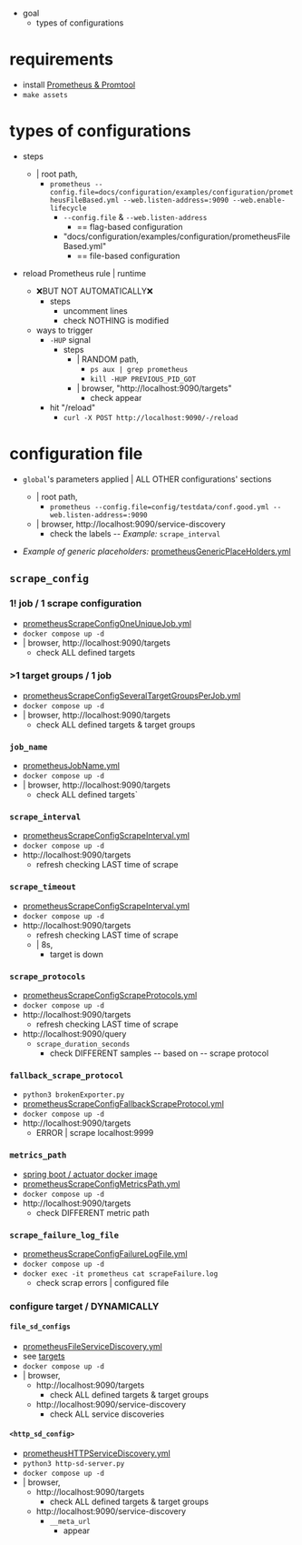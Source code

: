 * goal
  * types of configurations

# requirements

* install [Prometheus & Promtool](/prometheus/README.md#install)
* `make assets`

# types of configurations

* steps
  * | root path,
    * `prometheus --config.file=docs/configuration/examples/configuration/prometheusFileBased.yml --web.listen-address=:9090 --web.enable-lifecycle`
      * `--config.file` & `--web.listen-address`
        * == flag-based configuration
      * "docs/configuration/examples/configuration/prometheusFileBased.yml"
        * == file-based configuration

* reload Prometheus rule | runtime
  * ❌BUT NOT AUTOMATICALLY❌
    * steps
      * uncomment lines
      * check NOTHING is modified
  * ways to trigger
    * `-HUP` signal
      * steps
        * | RANDOM path,
          * `ps aux | grep prometheus`
          * `kill -HUP PREVIOUS_PID_GOT`
        * | browser, "http://localhost:9090/targets"
          * check appear
    * hit "/reload"
      * `curl -X POST http://localhost:9090/-/reload`

# configuration file

* `global`'s parameters applied | ALL OTHER configurations' sections
  * | root path,
    * `prometheus --config.file=config/testdata/conf.good.yml --web.listen-address=:9090`
  * | browser, http://localhost:9090/service-discovery
    * check the labels -- _Example:_ `scrape_interval`

* _Example of generic placeholders:_ [prometheusGenericPlaceHolders.yml](prometheusGenericPlaceHolders.yml)

## `scrape_config`
### 1! job / 1 scrape configuration
* [prometheusScrapeConfigOneUniqueJob.yml](prometheusScrapeConfigOneUniqueJob.yml)
* `docker compose up -d`
* | browser, http://localhost:9090/targets
    * check ALL defined targets
### >1 target groups / 1 job
* [prometheusScrapeConfigSeveralTargetGroupsPerJob.yml](prometheusScrapeConfigSeveralTargetGroupsPerJob.yml)
* `docker compose up -d`
* | browser, http://localhost:9090/targets
    * check ALL defined targets & target groups
### `job_name`
* [prometheusJobName.yml](prometheusJobName.yml)
* `docker compose up -d`
* | browser, http://localhost:9090/targets
  * check ALL defined targets`
### `scrape_interval`
* [prometheusScrapeConfigScrapeInterval.yml](prometheusScrapeConfigScrapeInterval.yml)
* `docker compose up -d`
* http://localhost:9090/targets
  * refresh checking LAST time of scrape
### `scrape_timeout`
* [prometheusScrapeConfigScrapeInterval.yml](prometheusScrapeConfigScrapeInterval.yml)
* `docker compose up -d`
* http://localhost:9090/targets
  * refresh checking LAST time of scrape
  * | 8s,
    * target is down
### `scrape_protocols`
* [prometheusScrapeConfigScrapeProtocols.yml](prometheusScrapeConfigScrapeProtocols.yml)
* `docker compose up -d`
* http://localhost:9090/targets
  * refresh checking LAST time of scrape
* http://localhost:9090/query
  * `scrape_duration_seconds`
    * check DIFFERENT samples -- based on -- scrape protocol
### `fallback_scrape_protocol`
* `python3 brokenExporter.py`
* [prometheusScrapeConfigFallbackScrapeProtocol.yml](prometheusScrapeConfigFallbackScrapeProtocol.yml)
* `docker compose up -d`
* http://localhost:9090/targets
  * ERROR | scrape localhost:9999  
### `metrics_path`
* [spring boot / actuator docker image](https://hub.docker.com/r/dancer13/gs-spring-boot-docker-6)
* [prometheusScrapeConfigMetricsPath.yml](prometheusScrapeConfigMetricsPath.yml)
* `docker compose up -d`
* http://localhost:9090/targets
  * check DIFFERENT metric path
### `scrape_failure_log_file`
* [prometheusScrapeConfigFailureLogFile.yml](prometheusScrapeConfigFailureLogFile.yml)
* `docker compose up -d`
* `docker exec -it prometheus cat scrapeFailure.log`
  * check scrap errors | configured file
### configure target / DYNAMICALLY
#### `file_sd_configs`
* [prometheusFileServiceDiscovery.yml](prometheusFileServiceDiscovery.yml)
* see [targets](targets)
* `docker compose up -d`
* | browser, 
  * http://localhost:9090/targets
    * check ALL defined targets & target groups
  * http://localhost:9090/service-discovery
    * check ALL service discoveries
#### `<http_sd_config>`
* [prometheusHTTPServiceDiscovery.yml](prometheusHTTPServiceDiscovery.yml)
* `python3 http-sd-server.py`
* `docker compose up -d`
* | browser,
  * http://localhost:9090/targets
    * check ALL defined targets & target groups
  * http://localhost:9090/service-discovery
    * `__meta_url` 
      * appear
